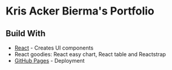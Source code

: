 # Kris Acker Bierma's Portfolio

## Build With

* [React](https://reactjs.org/) - Creates UI components
* React goodies: React easy chart, React table and Reactstrap
* [GitHub Pages](https://pages.github.com/) - Deployment